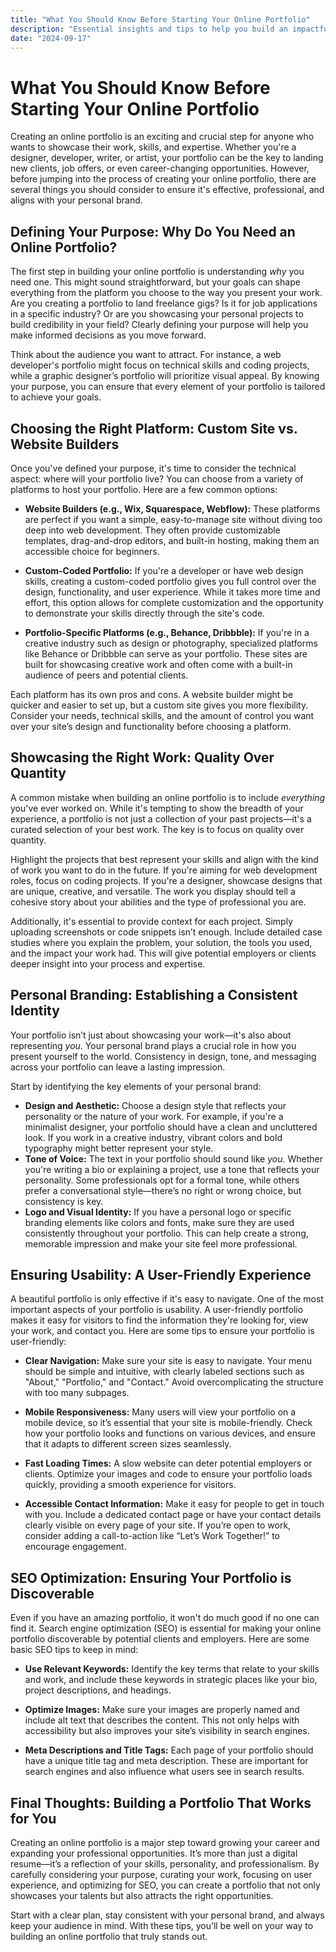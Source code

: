 ```yaml
---
title: "What You Should Know Before Starting Your Online Portfolio"
description: "Essential insights and tips to help you build an impactful and professional online portfolio."
date: "2024-09-17"
---
```


# What You Should Know Before Starting Your Online Portfolio

Creating an online portfolio is an exciting and crucial step for anyone who wants to showcase their work, skills, and expertise. Whether you're a designer, developer, writer, or artist, your portfolio can be the key to landing new clients, job offers, or even career-changing opportunities. However, before jumping into the process of creating your online portfolio, there are several things you should consider to ensure it's effective, professional, and aligns with your personal brand.

## Defining Your Purpose: Why Do You Need an Online Portfolio?

The first step in building your online portfolio is understanding *why* you need one. This might sound straightforward, but your goals can shape everything from the platform you choose to the way you present your work. Are you creating a portfolio to land freelance gigs? Is it for job applications in a specific industry? Or are you showcasing your personal projects to build credibility in your field? Clearly defining your purpose will help you make informed decisions as you move forward. 

Think about the audience you want to attract. For instance, a web developer's portfolio might focus on technical skills and coding projects, while a graphic designer’s portfolio will prioritize visual appeal. By knowing your purpose, you can ensure that every element of your portfolio is tailored to achieve your goals.

## Choosing the Right Platform: Custom Site vs. Website Builders

Once you've defined your purpose, it's time to consider the technical aspect: where will your portfolio live? You can choose from a variety of platforms to host your portfolio. Here are a few common options:

- **Website Builders (e.g., Wix, Squarespace, Webflow):** These platforms are perfect if you want a simple, easy-to-manage site without diving too deep into web development. They often provide customizable templates, drag-and-drop editors, and built-in hosting, making them an accessible choice for beginners.
  
- **Custom-Coded Portfolio:** If you're a developer or have web design skills, creating a custom-coded portfolio gives you full control over the design, functionality, and user experience. While it takes more time and effort, this option allows for complete customization and the opportunity to demonstrate your skills directly through the site's code.

- **Portfolio-Specific Platforms (e.g., Behance, Dribbble):** If you're in a creative industry such as design or photography, specialized platforms like Behance or Dribbble can serve as your portfolio. These sites are built for showcasing creative work and often come with a built-in audience of peers and potential clients.

Each platform has its own pros and cons. A website builder might be quicker and easier to set up, but a custom site gives you more flexibility. Consider your needs, technical skills, and the amount of control you want over your site’s design and functionality before choosing a platform.

## Showcasing the Right Work: Quality Over Quantity

A common mistake when building an online portfolio is to include *everything* you've ever worked on. While it's tempting to show the breadth of your experience, a portfolio is not just a collection of your past projects—it's a curated selection of your best work. The key is to focus on quality over quantity. 

Highlight the projects that best represent your skills and align with the kind of work you want to do in the future. If you're aiming for web development roles, focus on coding projects. If you're a designer, showcase designs that are unique, creative, and versatile. The work you display should tell a cohesive story about your abilities and the type of professional you are.

Additionally, it's essential to provide context for each project. Simply uploading screenshots or code snippets isn’t enough. Include detailed case studies where you explain the problem, your solution, the tools you used, and the impact your work had. This will give potential employers or clients deeper insight into your process and expertise.

## Personal Branding: Establishing a Consistent Identity

Your portfolio isn’t just about showcasing your work—it's also about representing *you*. Your personal brand plays a crucial role in how you present yourself to the world. Consistency in design, tone, and messaging across your portfolio can leave a lasting impression.

Start by identifying the key elements of your personal brand: 
- **Design and Aesthetic:** Choose a design style that reflects your personality or the nature of your work. For example, if you're a minimalist designer, your portfolio should have a clean and uncluttered look. If you work in a creative industry, vibrant colors and bold typography might better represent your style.
- **Tone of Voice:** The text in your portfolio should sound like *you*. Whether you're writing a bio or explaining a project, use a tone that reflects your personality. Some professionals opt for a formal tone, while others prefer a conversational style—there’s no right or wrong choice, but consistency is key.
- **Logo and Visual Identity:** If you have a personal logo or specific branding elements like colors and fonts, make sure they are used consistently throughout your portfolio. This can help create a strong, memorable impression and make your site feel more professional.

## Ensuring Usability: A User-Friendly Experience

A beautiful portfolio is only effective if it's easy to navigate. One of the most important aspects of your portfolio is usability. A user-friendly portfolio makes it easy for visitors to find the information they're looking for, view your work, and contact you. Here are some tips to ensure your portfolio is user-friendly:

- **Clear Navigation:** Make sure your site is easy to navigate. Your menu should be simple and intuitive, with clearly labeled sections such as "About," "Portfolio," and "Contact." Avoid overcomplicating the structure with too many subpages.
  
- **Mobile Responsiveness:** Many users will view your portfolio on a mobile device, so it’s essential that your site is mobile-friendly. Check how your portfolio looks and functions on various devices, and ensure that it adapts to different screen sizes seamlessly.

- **Fast Loading Times:** A slow website can deter potential employers or clients. Optimize your images and code to ensure your portfolio loads quickly, providing a smooth experience for visitors.

- **Accessible Contact Information:** Make it easy for people to get in touch with you. Include a dedicated contact page or have your contact details clearly visible on every page of your site. If you’re open to work, consider adding a call-to-action like “Let’s Work Together!” to encourage engagement.

## SEO Optimization: Ensuring Your Portfolio is Discoverable

Even if you have an amazing portfolio, it won't do much good if no one can find it. Search engine optimization (SEO) is essential for making your online portfolio discoverable by potential clients and employers. Here are some basic SEO tips to keep in mind:

- **Use Relevant Keywords:** Identify the key terms that relate to your skills and work, and include these keywords in strategic places like your bio, project descriptions, and headings.
  
- **Optimize Images:** Make sure your images are properly named and include alt text that describes the content. This not only helps with accessibility but also improves your site’s visibility in search engines.

- **Meta Descriptions and Title Tags:** Each page of your portfolio should have a unique title tag and meta description. These are important for search engines and also influence what users see in search results.

## Final Thoughts: Building a Portfolio That Works for You

Creating an online portfolio is a major step toward growing your career and expanding your professional opportunities. It’s more than just a digital resume—it’s a reflection of your skills, personality, and professionalism. By carefully considering your purpose, curating your work, focusing on user experience, and optimizing for SEO, you can create a portfolio that not only showcases your talents but also attracts the right opportunities.

Start with a clear plan, stay consistent with your personal brand, and always keep your audience in mind. With these tips, you’ll be well on your way to building an online portfolio that truly stands out.
